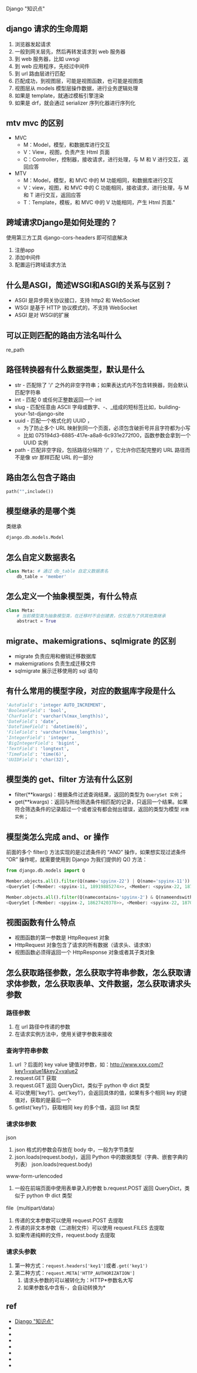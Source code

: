 Django "知识点"

## django 请求的生命周期
1. 浏览器发起请求
2. 一般到网关层先，然后再转发请求到 web 服务器
3. 到 web 服务器，比如 uwsgi
4. 到 web 应用程序，先经过中间件
5. 到 url 路由层进行匹配
6. 匹配成功，到视图层，可能是视图函数，也可能是视图类
7. 视图层从 models 模型层操作数据，进行业务逻辑处理
8. 如果是 template，就通过模板引擎渲染
9. 如果是 drf，就会通过 serializer 序列化器进行序列化





## mtv mvc 的区别
* MVC
  * M：Model，模型，和数据库进行交互
  * V：View，视图，负责产生 Html 页面
  * C：Controller，控制器，接收请求，进行处理，与 M 和 V 进行交互，返回应答
* MTV
  * M：Model，模型，和 MVC 中的 M 功能相同，和数据库进行交互
  * V：view，视图，和 MVC 中的 C 功能相同，接收请求，进行处理，与 M 和 T 进行交互，返回应答
  * T：Template，模板，和 MVC 中的 V 功能相同，产生 Html 页面."





## 跨域请求Django是如何处理的？
使用第三方工具 django-cors-headers 即可彻底解决
1. 注册app
2. 添加中间件
3. 配置运行跨域请求方法





## 什么是ASGI，简述WSGI和ASGI的关系与区别？
* ASGI 是异步网关协议接口，支持 http2 和 WebSocket
* WSGI 是基于 HTTP 协议模式的，不支持 WebSocket
* ASGI 是对 WSGI的扩展





## 可以正则匹配的路由方法名叫什么
re_path





## 路径转换器有什么数据类型，默认是什么
* str - 匹配除了 '/' 之外的非空字符串；如果表达式内不包含转换器，则会默认匹配字符串
* int - 匹配 0 或任何正整数返回一个 int
* slug - 匹配任意由 ASCII 字母或数字、-、_组成的短标签比如，building-your-1st-django-site
* uuid - 匹配一个格式化的 UUID ，
  * 为了防止多个 URL 映射到同一个页面，必须包含破折号并且字符都为小写
  * 比如 075194d3-6885-417e-a8a8-6c931e272f00，函数参数会拿到一个 UUID 实例
* path - 匹配非空字段，包括路径分隔符 '/' ，它允许你匹配完整的 URL 路径而不是像 str 那样匹配 URL 的一部分





## 路由怎么包含子路由

```py
path("",include())

```


## 模型继承的是哪个类
类继承

```py
django.db.models.Model

```


## 怎么自定义数据表名

```py
class Meta: # 通过 db_table 自定义数据表名
    db_table = 'member'

```


## 怎么定义一个抽象模型类，有什么特点

```py
class Meta:
    # 当前模型类为抽象模型类，在迁移时不会创建表，仅仅是为了供其他类继承
    abstract = True

```


## migrate、makemigrations、sqlmigrate 的区别

* migrate 负责应用和撤销迁移数据库
* makemigrations 负责生成迁移文件
* sqlmigrate 展示迁移使用的 sql 语句






## 有什么常用的模型字段，对应的数据库字段是什么

```py
'AutoField': 'integer AUTO_INCREMENT',
'BooleanField': 'bool',
'CharField': 'varchar(%(max_length)s)',
'DateField': 'date',
'DateTimeField': 'datetime(6)',
'FileField': 'varchar(%(max_length)s)',
'IntegerField': 'integer',
'BigIntegerField': 'bigint',
'TextField': 'longtext',
'TimeField': 'time(6)',
'UUIDField': 'char(32)',
```






## 模型类的 get、filter 方法有什么区别
* filter(**kwargs)：根据条件过滤查询结果，返回的类型为 `QuerySet 实例`；
* get(**kwargs)：返回与所给筛选条件相匹配的记录，只返回一个结果。如果符合筛选条件的记录超过一个或者没有都会抛出错误，返回的类型为模型 `对象实例`；





## 模型类怎么完成 and、or 操作
前面的多个 filter() 方法实现的是过滤条件的 “AND” 操作，如果想实现过滤条件 “OR” 操作呢，就需要使用到 Django 为我们提供的 Q() 方法：

```py
from django.db.models import Q

Member.objects.all().filter(Q(name='spyinx-22') | Q(name='spyinx-11'))
<QuerySet [<Member: <spyinx-11, 18919885274>>, <Member: <spyinx-22, 18702966393>>]>

Member.objects.all().filter(Q(namecontains='spyinx-2') & Q(nameendswith='2'))
<QuerySet [<Member: <spyinx-2, 18627420378>>, <Member: <spyinx-22, 18702966393>>]>
```






## 视图函数有什么特点
* 视图函数的第一参数是 HttpRequest 对象
* HttpRequest 对象包含了请求的所有数据（请求头、请求体）
* 视图函数必须得返回一个 HttpResponse 对象或者其子类对象





## 怎么获取路径参数，怎么获取字符串参数，怎么获取请求体参数，怎么获取表单、文件数据，怎么获取请求头参数

### 路径参数
1. 在 url 路径中传递的参数 
2. 在请求实例方法中，使用关键字参数来接收


### 查询字符串参数
1. url ？后面的 key value 键值对参数，如：http://www.xxx.com/?key1=value1&key2=value2 
2. request.GET 获取 
3. request.GET 返回 QueryDict，类似于 python 中 dict 类型 
4. 可以使用['key1']、get('key1')，会返回具体的值，如果有多个相同 key 的键值对，获取的是最后一个 
5. getlist('key1')，获取相同 key 的多个值，返回 list 类型


### 请求体参数
json 
1. json 格式的参数会存放在 body 中，一般为字节类型 
2. json.loads(request.body)，返回 Python 中的数据类型（字典、嵌套字典的列表） json.loads(request.body)

www-form-urlencoded 
1. 一般在前端页面中使用表单录入的参数 b.request.POST 返回 QueryDict，类似于 python 中 dict 类型

file（multipart/data） 
1. 传递的文本参数可以使用 request.POST 去提取 
2. 传递的非文本参数（二进制文件）可以使用 request.FILES 去提取 
3. 如果传递纯粹的文件，request.body 去提取


### 请求头参数
1. 第一种方式：`request.headers['key1']`或者`.get('key1')` 
2. 第二种方式：`request.META['HTTP_AUTHORIZATION']` 
   1. 请求头参数的可以被转化为：HTTP*参数名大写 
   2. 如果参数名中含有-，会自动转换为*













## ref
* [Django "知识点"](https://www.yuque.com/poloyy/interview/qqcsug)
* []()
* []()
* []()
* []()
* []()
* []()
* []()


